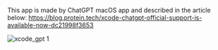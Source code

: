 This app is made by ChatGPT macOS app and described in the article below:
https://blog.protein.tech/xcode-chatgpt-official-support-is-available-now-dc21998f3653

![‎xcode_gpt ‎1](https://github.com/user-attachments/assets/bf5a0021-dd8b-4fc2-98d4-949b93d57e05)
